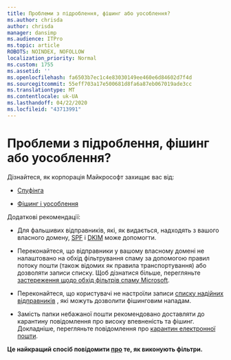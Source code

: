 ```yaml
---
title: Проблеми з підроблення, фішинг або уособлення?
ms.author: chrisda
author: chrisda
manager: dansimp
ms.audience: ITPro
ms.topic: article
ROBOTS: NOINDEX, NOFOLLOW
localization_priority: Normal
ms.custom: 1755
ms.assetid: ''
ms.openlocfilehash: fa6503b7ec1c4e83030149ee460e6d84602d7f4d
ms.sourcegitcommit: 55eff703a17e500681d8fa6a87eb067019ade3cc
ms.translationtype: MT
ms.contentlocale: uk-UA
ms.lasthandoff: 04/22/2020
ms.locfileid: "43713991"
---
```

# <a name="issues-with-spoofing-phishing-or-impersonation"></a>Проблеми з підроблення, фішинг або уособлення?

Дізнайтеся, як корпорація Майкрософт захищає вас від:

- [Спуфінга](https://docs.microsoft.com/office365/securitycompliance/anti-spoofing-protection)

- [Фішинг і уособлення](https://docs.microsoft.com/office365/securitycompliance/atp-anti-phishing)

Додаткові рекомендації:

- Для фальшивих відправників, які, як видається, надходять з вашого власного домену, [SPF](https://docs.microsoft.com/office365/securitycompliance/set-up-spf-in-office-365-to-help-prevent-spoofing) і [DKIM](https://docs.microsoft.com/office365/securitycompliance/use-dkim-to-validate-outbound-email) може допомогти.

- Переконайтеся, що відправники у вашому власному домені не налаштовано на обхід фільтрування спаму за допомогою правил потоку пошти (також відомих як правила транспортування) або дозволяти записи списку. Щоб дізнатися більше, перегляньте [застереження щодо обхід фільтрів спаму Microsoft](https://docs.microsoft.com/exchange/troubleshoot/antispam/cautions-against-bypassing-spam-filters).

- Переконайтеся, що користувачі не настроїли записи [списку надійних відправників](https://support.office.com/article/BE1BAEA0-BEAB-4A30-B968-9004332336CE) , які можуть дозволити фішинговим нападам.

- Замість папки небажаної пошти рекомендовано доставляти до карантину повідомлення про високу впевненість та фішинг. Докладніше, перегляньте повідомлення про [карантин електронної пошти](https://docs.microsoft.com/office365/securitycompliance/quarantine-email-messages).

**Це найкращий спосіб повідомити [про](https://support.office.com/article/b5caa9f1-cdf3-4443-af8c-ff724ea719d2) те, як виконують фільтри.**

